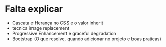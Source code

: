# Falta explicar

- Cascata e Herança no CSS e o valor inherit
- tecnica image replacement
- Progressive Enhancement e graceful degradation
- Bootstrap (O que resolve, quando adicionar no projeto e boas praticas)
